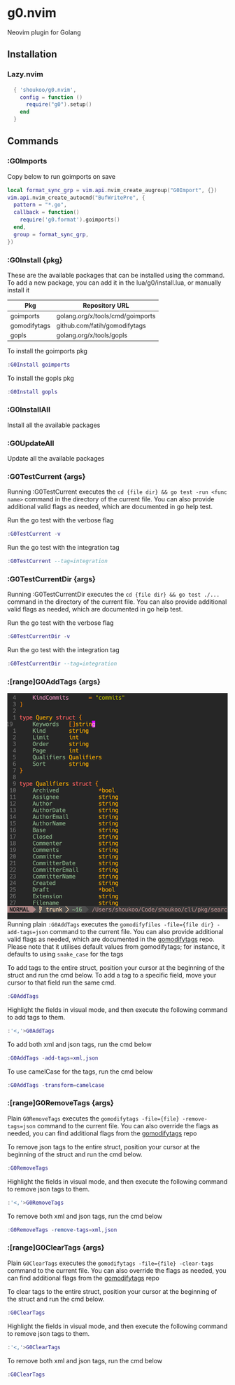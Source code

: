 # g0.nvim
Neovim plugin for Golang

## Installation

### Lazy.nvim
```lua
  { 'shoukoo/g0.nvim',
    config = function ()
      require("g0").setup()
    end
  }
```
## Commands

### :G0Imports

Copy below to run goimports on save

```lua
local format_sync_grp = vim.api.nvim_create_augroup("G0Import", {})
vim.api.nvim_create_autocmd("BufWritePre", {
  pattern = "*.go",
  callback = function()
    require('g0.format').goimports()
  end,
  group = format_sync_grp,
})
```

### :G0Install {pkg}
These are the available packages that can be installed using the command. To add a new package, you can add it in the lua/g0/install.lua, or manually install it

| Pkg          | Repository URL                            |
|--------------- | ----------------------------------------- |
| goimports     | golang.org/x/tools/cmd/goimports         |
| gomodifytags  | github.com/fatih/gomodifytags             |
| gopls         | golang.org/x/tools/gopls                 |

To install the goimports pkg

```lua
:G0Install goimports
```

To install the gopls pkg

```lua
:G0Install gopls 
```
### :G0InstallAll
Install all the available packages

### :G0UpdateAll
Update all the available packages

### :G0TestCurrent {args}
Running :G0TestCurrent executes the `cd {file dir} && go test -run <func name>` command in the directory of the current file. You can also provide additional valid flags as needed, which are documented in go help test.

Run the go test with the verbose flag

```lua
:G0TestCurrent -v
```

Run the go test with the integration tag

```lua
:G0TestCurrent --tag=integration
```

### :G0TestCurrentDir {args}
Running :G0TestCurrentDir executes the `cd {file dir} && go test ./...` command in the directory of the current file. You can also provide additional valid flags as needed, which are documented in go help test.

Run the go test with the verbose flag

```lua
:G0TestCurrentDir -v
```

Run the go test with the integration tag

```lua
:G0TestCurrentDir --tag=integration
```

### :[range]G0AddTags {args}
![](./gif/g0addtags.gif)
Running plain `:G0AddTags` executes the `gomodifyfiles -file={file dir} -add-tags=json` command to the current file. You can also provide additional valid flags as needed, which are documented in the [gomodifytags](https://github.com/fatih/gomodifytags) repo. Please note that it utilises default values from gomodifytags; for instance, it defaults to using `snake_case` for the tags
 

To add tags to the entire struct, position your cursor at the beginning of the struct and run the cmd below. To add a tag to a specific field, move your cursor to that field run the same cmd.
```lua
:G0AddTags
```

Highlight the fields in visual mode, and then execute the following command to add tags to them.

```lua
:'<,'>G0AddTags
```

To add both xml and json tags, run the cmd below

```lua
:G0AddTags -add-tags=xml,json
```
To use camelCase for the tags, run the cmd below

```lua
:G0AddTags -transform=camelcase
```

### :[range]G0RemoveTags {args}
Plain `G0RemoveTags` executes the `gomodifytags -file={file} -remove-tags=json` command to the current file. You can also override the flags as needed, you can find additional flags from the [gomodifytags](https://github.com/fatih/gomodifytags) repo 

To remove json tags to the entire struct, position your cursor at the beginning of the struct and run the cmd below.
```lua
:G0RemoveTags
```

Highlight the fields in visual mode, and then execute the following command to remove json tags to them.

```lua
:'<,'>G0RemoveTags
```

To remove both xml and json tags, run the cmd below

```lua
:G0RemoveTags -remove-tags=xml,json
```
### :[range]G0ClearTags {args}
Plain `G0ClearTags` executes the `gomodifytags -file={file} -clear-tags` command to the current file. You can also override the flags as needed, you can find additional flags from the [gomodifytags](https://github.com/fatih/gomodifytags) repo 

To clear tags to the entire struct, position your cursor at the beginning of the struct and run the cmd below.
```lua
:G0ClearTags
```

Highlight the fields in visual mode, and then execute the following command to remove json tags to them.

```lua
:'<,'>G0ClearTags
```

To remove both xml and json tags, run the cmd below

```lua
:G0ClearTags
```
